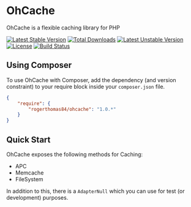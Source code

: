 OhCache
=======

OhCache is a flexible caching library for PHP

[![Latest Stable Version](https://poser.pugx.org/rogerthomas84/ohcache/v/stable.svg)](https://packagist.org/packages/rogerthomas84/ohcache)
[![Total Downloads](https://poser.pugx.org/rogerthomas84/ohcache/downloads.svg)](https://packagist.org/packages/rogerthomas84/ohcache)
[![Latest Unstable Version](https://poser.pugx.org/rogerthomas84/ohcache/v/unstable.svg)](https://packagist.org/packages/rogerthomas84/ohcache)
[![License](https://poser.pugx.org/rogerthomas84/ohcache/license.svg)](https://packagist.org/packages/rogerthomas84/ohcache)
[![Build Status](https://travis-ci.org/rogerthomas84/ohcache.png)](http://travis-ci.org/rogerthomas84/ohcache)

Using Composer
--------------

To use OhCache with Composer, add the dependency (and version constraint) to your require block inside your `composer.json` file.

```json
{
    "require": {
        "rogerthomas84/ohcache": "1.0.*"
    }
}
```

Quick Start
-----------

OhCache exposes the following methods for Caching:

 * APC
 * Memcache
 * FileSystem

In addition to this, there is a `AdapterNull` which you can use for test (or development) purposes.
